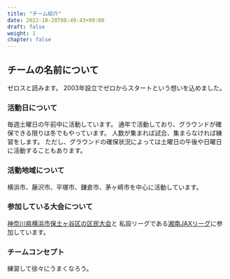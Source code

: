 ```yaml
---
title: "チーム紹介"
date: 2022-10-28T08:49:43+09:00
draft: false
weight: 1
chapter: false
---
```


## チームの名前について

ゼロスと読みます。
2003年設立でゼロからスタートという想いを込めました。

### 活動日について

毎週土曜日の午前中に活動しています。
通年で活動しており、グラウンドが確保できる限りは冬でもやっています。
人数が集まれば試合、集まらなければ練習をします。
ただし、グラウンドの確保状況によっては土曜日の午後や日曜日に活動することもあります。

### 活動地域について

横浜市、藤沢市、平塚市、鎌倉市、茅ヶ崎市を中心に活動しています。

### 参加している大会について

[神奈川県横浜市保土ヶ谷区の区民大会](http://kokudai.gotohp.jp/kumin/top.html)と
私設リーグである[湘南JAXリーグ](https://bb.vcuda.net/jax/)に参加しています。

### チームコンセプト

練習して徐々にうまくなろう。

